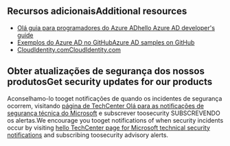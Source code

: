 ## <a name="additional-resources"></a><span data-ttu-id="151c7-101">Recursos adicionais</span><span class="sxs-lookup"><span data-stu-id="151c7-101">Additional resources</span></span>
* [<span data-ttu-id="151c7-102">Olá guia para programadores do Azure AD</span><span class="sxs-lookup"><span data-stu-id="151c7-102">hello Azure AD developer's guide</span></span>](../articles/active-directory/develop/active-directory-developers-guide.md)
* [<span data-ttu-id="151c7-103">Exemplos do Azure AD no GitHub</span><span class="sxs-lookup"><span data-stu-id="151c7-103">Azure AD samples on GitHub</span></span>](https://github.com/Azure-Samples/?utf8=%E2%9C%93&query=active-directory)
* [<span data-ttu-id="151c7-104">CloudIdentity.com</span><span class="sxs-lookup"><span data-stu-id="151c7-104">CloudIdentity.com</span></span>](http://cloudidentity.com)

## <a name="get-security-updates-for-our-products"></a><span data-ttu-id="151c7-105">Obter atualizações de segurança dos nossos produtos</span><span class="sxs-lookup"><span data-stu-id="151c7-105">Get security updates for our products</span></span>
<span data-ttu-id="151c7-106">Aconselhamo-lo tooget notificações de quando os incidentes de segurança ocorrem, visitando [página de TechCenter Olá para as notificações de segurança técnica do Microsoft](https://technet.microsoft.com/security/dd252948) e subscrever toosecurity SUBSCREVENDO os alertas.</span><span class="sxs-lookup"><span data-stu-id="151c7-106">We encourage you tooget notifications of when security incidents occur by visiting [hello TechCenter page for Microsoft technical security notifications](https://technet.microsoft.com/security/dd252948) and subscribing toosecurity advisory alerts.</span></span>
